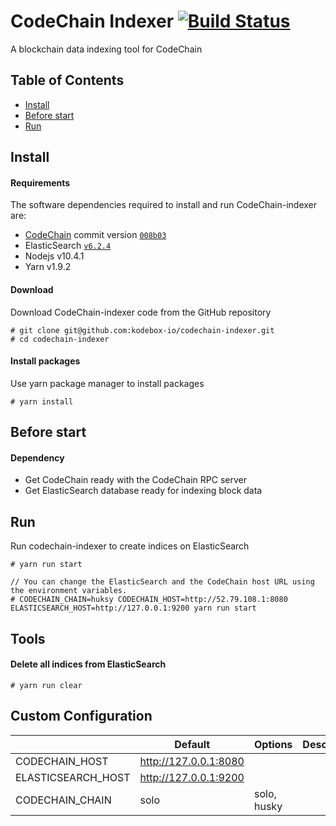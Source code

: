 # CodeChain Indexer [![Build Status](https://travis-ci.org/CodeChain-io/codechain-indexer.svg?branch=master)](https://travis-ci.org/CodeChain-io/codechain-indexer)

A blockchain data indexing tool for CodeChain

## Table of Contents

- [Install](https://github.com/CodeChain-io/codechain-indexer#install)
- [Before start](https://github.com/CodeChain-io/codechain-indexer#before-start)
- [Run](https://github.com/CodeChain-io/codechain-indexer#run)

## Install

#### Requirements

The software dependencies required to install and run CodeChain-indexer are:

- [CodeChain](https://github.com/CodeChain-io/codechain) commit version [`008b03`](https://github.com/CodeChain-io/codechain/commit/008b036289c3c2f5981fa5bd7e0887453edba9bd)
- ElasticSearch [`v6.2.4`](https://www.elastic.co/guide/en/beats/libbeat/6.2/elasticsearch-installation.html)
- Nodejs v10.4.1
- Yarn v1.9.2

#### Download

Download CodeChain-indexer code from the GitHub repository

```
# git clone git@github.com:kodebox-io/codechain-indexer.git
# cd codechain-indexer
```

#### Install packages

Use yarn package manager to install packages

```
# yarn install
```

## Before start

#### Dependency

- Get CodeChain ready with the CodeChain RPC server
- Get ElasticSearch database ready for indexing block data

## Run

Run codechain-indexer to create indices on ElasticSearch

```
# yarn run start

// You can change the ElasticSearch and the CodeChain host URL using the environment variables.
# CODECHAIN_CHAIN=huksy CODECHAIN_HOST=http://52.79.108.1:8080 ELASTICSEARCH_HOST=http://127.0.0.1:9200 yarn run start
```

## Tools

#### Delete all indices from ElasticSearch

```
# yarn run clear
```

## Custom Configuration

|                    | Default               | Options     | Description |
| ------------------ | --------------------- | ----------- | ----------- |
| CODECHAIN_HOST     | http://127.0.0.1:8080 |             |             |
| ELASTICSEARCH_HOST | http://127.0.0.1:9200 |             |             |
| CODECHAIN_CHAIN    | solo                  | solo, husky |             |
